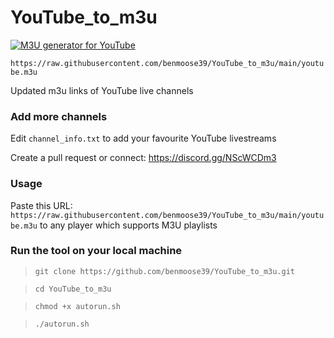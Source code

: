 # YouTube_to_m3u
[![M3U generator for YouTube](https://github.com/benmoose39/YouTube_to_m3u/actions/workflows/m3u_Generator.yml/badge.svg)](https://github.com/benmoose39/YouTube_to_m3u/actions/workflows/m3u_Generator.yml)

`https://raw.githubusercontent.com/benmoose39/YouTube_to_m3u/main/youtube.m3u`

Updated m3u links of YouTube live channels


### Add more channels
Edit `channel_info.txt` to add your favourite YouTube livestreams

Create a pull request or connect: https://discord.gg/NScWCDm3

### Usage
Paste this URL: `https://raw.githubusercontent.com/benmoose39/YouTube_to_m3u/main/youtube.m3u` to any player which supports M3U playlists

### Run the tool on your local machine
>`git clone https://github.com/benmoose39/YouTube_to_m3u.git`

>`cd YouTube_to_m3u`

>`chmod +x autorun.sh`

>`./autorun.sh`
